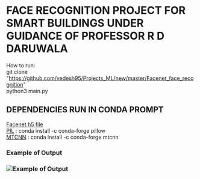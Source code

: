 # FACE RECOGNITION PROJECT FOR SMART BUILDINGS UNDER GUIDANCE OF PROFESSOR R D DARUWALA  

How to run:  
git clone "https://github.com/vedesh95/Projects_ML/new/master/Facenet_face_recognition"  
python3 main.py  

## DEPENDENCIES RUN IN CONDA PROMPT  
[Facenet h5 file](https://drive.google.com/drive/folders/12aMYASGCKvDdkygSv1yQq8ns03AStDO_)  
[PIL](https://anaconda.org/conda-forge/pillow) : conda install -c conda-forge pillow  
[MTCNN](https://anaconda.org/conda-forge/mtcnn) : conda install -c conda-forge mtcnn  
 
 
### Example of Output
### ![Example of Output](https://github.com/vedesh95/Projects_ML/blob/master/Facenet_face_recognition/Screenshot%20(121).png)
